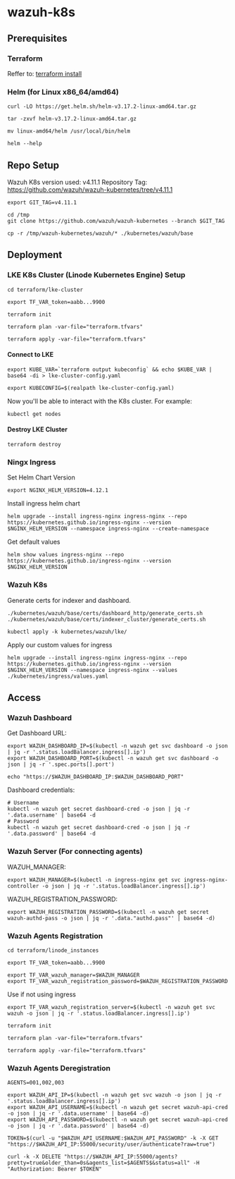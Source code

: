 # wazuh-k8s

## Prerequisites
### Terraform
Reffer to: [terraform install](https://developer.hashicorp.com/terraform/install)

### Helm (for Linux x86_64/amd64)
```shell
curl -LO https://get.helm.sh/helm-v3.17.2-linux-amd64.tar.gz
```

```shell
tar -zxvf helm-v3.17.2-linux-amd64.tar.gz
```

```shell
mv linux-amd64/helm /usr/local/bin/helm
```

```shell
helm --help
```

## Repo Setup
Wazuh K8s version used: v4.11.1
Repository Tag: https://github.com/wazuh/wazuh-kubernetes/tree/v4.11.1


```shell
export GIT_TAG=v4.11.1
```

```shell
cd /tmp
git clone https://github.com/wazuh/wazuh-kubernetes --branch $GIT_TAG
```

```shell
cp -r /tmp/wazuh-kubernetes/wazuh/* ./kubernetes/wazuh/base
```

## Deployment
### LKE K8s Cluster (Linode Kubernetes Engine) Setup

```shell
cd terraform/lke-cluster
```

```shell
export TF_VAR_token=aabb...9900
```

```shell
terraform init
```

```shell
terraform plan -var-file="terraform.tfvars"
```

```shell
terraform apply -var-file="terraform.tfvars"
```

#### Connect to LKE
```shell
export KUBE_VAR=`terraform output kubeconfig` && echo $KUBE_VAR | base64 -di > lke-cluster-config.yaml
```

```shell
export KUBECONFIG=$(realpath lke-cluster-config.yaml)
```

Now you'll be able to interact with the K8s cluster.
For example:
```shell
kubectl get nodes
```

#### Destroy LKE Cluster
```shell
terraform destroy
```

### Ningx Ingress
Set Helm Chart Version
```shell
export NGINX_HELM_VERSION=4.12.1
```

Install ingress helm chart
```shell
helm upgrade --install ingress-nginx ingress-nginx --repo https://kubernetes.github.io/ingress-nginx --version $NGINX_HELM_VERSION --namespace ingress-nginx --create-namespace
```

Get default values
```shell
helm show values ingress-nginx --repo https://kubernetes.github.io/ingress-nginx --version $NGINX_HELM_VERSION
```

### Wazuh K8s

Generate certs for indexer and dashboard.
```shell
./kubernetes/wazuh/base/certs/dashboard_http/generate_certs.sh
./kubernetes/wazuh/base/certs/indexer_cluster/generate_certs.sh
```

```shell
kubectl apply -k kubernetes/wazuh/lke/
```

Apply our custom values for ingress
```shell
helm upgrade --install ingress-nginx ingress-nginx --repo https://kubernetes.github.io/ingress-nginx --version $NGINX_HELM_VERSION --namespace ingress-nginx --values ./kubernetes/ingress/values.yaml
```

## Access
### Wazuh Dashboard

Get Dashboard URL:
```shell
export WAZUH_DASHBOARD_IP=$(kubectl -n wazuh get svc dashboard -o json | jq -r '.status.loadBalancer.ingress[].ip')
export WAZUH_DASHBOARD_PORT=$(kubectl -n wazuh get svc dashboard -o json | jq -r '.spec.ports[].port')
```

```shell
echo "https://$WAZUH_DASHBOARD_IP:$WAZUH_DASHBOARD_PORT"
```

Dashboard credentials:
```shell
# Username
kubectl -n wazuh get secret dashboard-cred -o json | jq -r '.data.username' | base64 -d
# Password
kubectl -n wazuh get secret dashboard-cred -o json | jq -r '.data.password' | base64 -d
```

### Wazuh Server (For connecting agents)
WAZUH_MANAGER:
```shell
export WAZUH_MANAGER=$(kubectl -n ingress-nginx get svc ingress-nginx-controller -o json | jq -r '.status.loadBalancer.ingress[].ip')
```

WAZUH_REGISTRATION_PASSWORD:
```shell
export WAZUH_REGISTRATION_PASSWORD=$(kubectl -n wazuh get secret wazuh-authd-pass -o json | jq -r '.data."authd.pass"' | base64 -d)
```

### Wazuh Agents Registration

```shell
cd terraform/linode_instances
```

```shell
export TF_VAR_token=aabb...9900
```

```shell
export TF_VAR_wazuh_manager=$WAZUH_MANAGER
export TF_VAR_wazuh_registration_password=$WAZUH_REGISTRATION_PASSWORD
```

Use if not using ingress
```shell
export TF_VAR_wazuh_registration_server=$(kubectl -n wazuh get svc wazuh -o json | jq -r '.status.loadBalancer.ingress[].ip')
```

```shell
terraform init
```

```shell
terraform plan -var-file="terraform.tfvars"
```

```shell
terraform apply -var-file="terraform.tfvars"
```

### Wazuh Agents Deregistration
```shell
AGENTS=001,002,003
```

```shell
export WAZUH_API_IP=$(kubectl -n wazuh get svc wazuh -o json | jq -r '.status.loadBalancer.ingress[].ip')
export WAZUH_API_USERNAME=$(kubectl -n wazuh get secret wazuh-api-cred -o json | jq -r '.data.username' | base64 -d)
export WAZUH_API_PASSWORD=$(kubectl -n wazuh get secret wazuh-api-cred -o json | jq -r '.data.password' | base64 -d)
```

```shell
TOKEN=$(curl -u "$WAZUH_API_USERNAME:$WAZUH_API_PASSWORD" -k -X GET "https://$WAZUH_API_IP:55000/security/user/authenticate?raw=true")
```

```shell
curl -k -X DELETE "https://$WAZUH_API_IP:55000/agents?pretty=true&older_than=0s&agents_list=$AGENTS$&status=all" -H  "Authorization: Bearer $TOKEN"
```